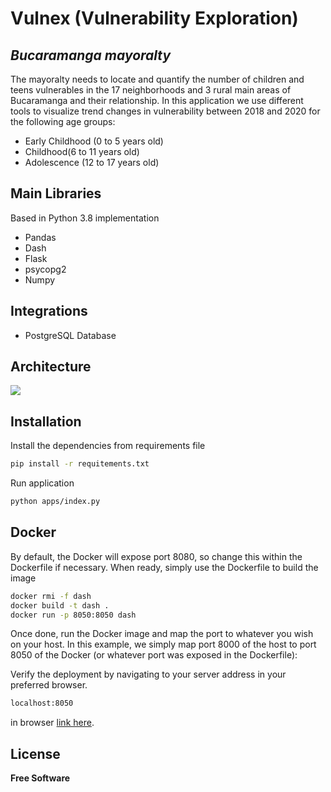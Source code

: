 # Vulnex (Vulnerability Exploration)
## _Bucaramanga mayoralty_

The mayoralty needs to locate and quantify the number of children and teens vulnerables in the 17 neighborhoods and 3 rural main areas of Bucaramanga and their relationship. In this application we use different tools to visualize trend changes in vulnerability between 2018 and 2020 for the following age groups: 
 - Early Childhood (0 to 5 years old)
 - Childhood(6 to 11 years old)
 - Adolescence (12 to 17 years old)

## Main Libraries
Based in Python 3.8 implementation
- Pandas
- Dash
- Flask
- psycopg2
- Numpy

## Integrations

 - PostgreSQL Database

## Architecture
<img src="https://github.com/DS4A-Team-39/final_project/blob/feature/esteban/apps/assets/img/architecture.png">

## Installation

Install the dependencies from requirements file

```sh
pip install -r requitements.txt
```
Run application
```sh
python apps/index.py
```

## Docker

By default, the Docker will expose port 8080, so change this within the
Dockerfile if necessary. When ready, simply use the Dockerfile to
build the image

```sh
docker rmi -f dash
docker build -t dash .
docker run -p 8050:8050 dash
```

Once done, run the Docker image and map the port to whatever you wish on
your host. In this example, we simply map port 8000 of the host to
port 8050 of the Docker (or whatever port was exposed in the Dockerfile):

Verify the deployment by navigating to your server address in
your preferred browser.

```sh
localhost:8050
```
 in browser [link here](https://vulnex.dployme.com/).
## License

**Free Software**



